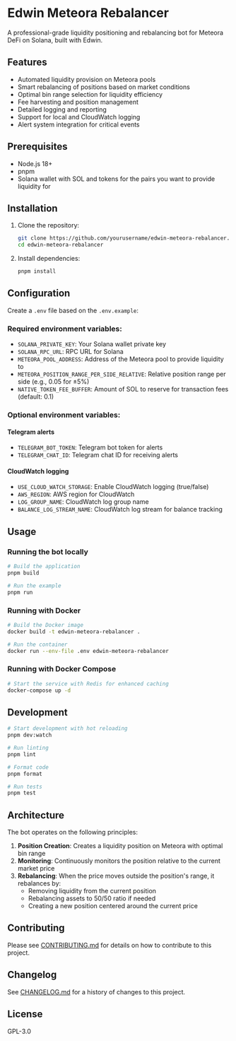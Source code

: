 # Edwin Meteora Rebalancer

A professional-grade liquidity positioning and rebalancing bot for Meteora DeFi on Solana, built with Edwin.

## Features

- Automated liquidity provision on Meteora pools
- Smart rebalancing of positions based on market conditions
- Optimal bin range selection for liquidity efficiency
- Fee harvesting and position management
- Detailed logging and reporting
- Support for local and CloudWatch logging
- Alert system integration for critical events

## Prerequisites

- Node.js 18+
- pnpm
- Solana wallet with SOL and tokens for the pairs you want to provide liquidity for

## Installation

1. Clone the repository:
   ```bash
   git clone https://github.com/yourusername/edwin-meteora-rebalancer.git
   cd edwin-meteora-rebalancer
   ```

2. Install dependencies:
   ```bash
   pnpm install
   ```

## Configuration

Create a `.env` file based on the `.env.example`:

### Required environment variables:

- `SOLANA_PRIVATE_KEY`: Your Solana wallet private key
- `SOLANA_RPC_URL`: RPC URL for Solana
- `METEORA_POOL_ADDRESS`: Address of the Meteora pool to provide liquidity to
- `METEORA_POSITION_RANGE_PER_SIDE_RELATIVE`: Relative position range per side (e.g., 0.05 for ±5%)
- `NATIVE_TOKEN_FEE_BUFFER`: Amount of SOL to reserve for transaction fees (default: 0.1)

### Optional environment variables:

#### Telegram alerts
- `TELEGRAM_BOT_TOKEN`: Telegram bot token for alerts
- `TELEGRAM_CHAT_ID`: Telegram chat ID for receiving alerts

#### CloudWatch logging
- `USE_CLOUD_WATCH_STORAGE`: Enable CloudWatch logging (true/false)
- `AWS_REGION`: AWS region for CloudWatch
- `LOG_GROUP_NAME`: CloudWatch log group name
- `BALANCE_LOG_STREAM_NAME`: CloudWatch log stream for balance tracking

## Usage

### Running the bot locally

```bash
# Build the application
pnpm build

# Run the example
pnpm run
```

### Running with Docker

```bash
# Build the Docker image
docker build -t edwin-meteora-rebalancer .

# Run the container
docker run --env-file .env edwin-meteora-rebalancer
```

### Running with Docker Compose

```bash
# Start the service with Redis for enhanced caching
docker-compose up -d
```

## Development

```bash
# Start development with hot reloading
pnpm dev:watch

# Run linting
pnpm lint

# Format code
pnpm format

# Run tests
pnpm test
```

## Architecture

The bot operates on the following principles:

1. **Position Creation**: Creates a liquidity position on Meteora with optimal bin range
2. **Monitoring**: Continuously monitors the position relative to the current market price
3. **Rebalancing**: When the price moves outside the position's range, it rebalances by:
   - Removing liquidity from the current position
   - Rebalancing assets to 50/50 ratio if needed
   - Creating a new position centered around the current price

## Contributing

Please see [CONTRIBUTING.md](CONTRIBUTING.md) for details on how to contribute to this project.

## Changelog

See [CHANGELOG.md](CHANGELOG.md) for a history of changes to this project.

## License

GPL-3.0